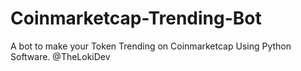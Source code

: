 # Coinmarketcap-Trending-Bot
A bot to make your Token Trending on Coinmarketcap Using Python Software. @TheLokiDev
